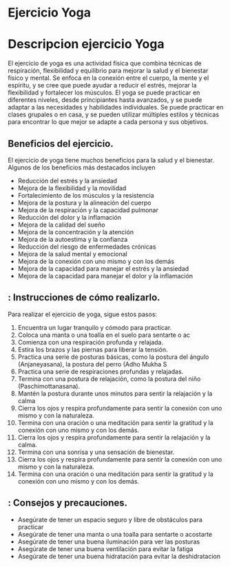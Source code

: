 #  Ejercicio Yoga

# Descripcion ejercicio Yoga

El ejercicio de yoga es una actividad física que combina técnicas de respiración,
flexibilidad y equilibrio para mejorar la salud y el bienestar físico y mental.
Se enfoca en la conexión entre el cuerpo, la mente y el espíritu, y
se cree que puede ayudar a reducir el estrés, mejorar la flexibilidad y
fortalecer los músculos.
El yoga se puede practicar en diferentes niveles, desde principiantes hasta
avanzados, y se puede adaptar a las necesidades y habilidades individuales.
Se puede practicar en clases grupales o en casa, y se pueden utilizar
múltiples estilos y técnicas para encontrar lo que mejor se adapte a cada persona
y sus objetivos.


## Beneficios del ejercicio.

El ejercicio de yoga tiene muchos beneficios para la salud y el bienestar.
Algunos de los beneficios más destacados incluyen
- Reducción del estrés y la ansiedad
- Mejora de la flexibilidad y la movilidad
- Fortalecimiento de los músculos y la resistencia
- Mejora de la postura y la alineación del cuerpo
- Mejora de la respiración y la capacidad pulmonar
- Reducción del dolor y la inflamación
- Mejora de la calidad del sueño
- Mejora de la concentración y la atención
- Mejora de la autoestima y la confianza
- Reducción del riesgo de enfermedades crónicas
- Mejora de la salud mental y emocional
- Mejora de la conexión con uno mismo y con los demás
- Mejora de la capacidad para manejar el estrés y la ansiedad
- Mejora de la capacidad para manejar el dolor y la inflamación

## : Instrucciones de cómo realizarlo.
Para realizar el ejercicio de yoga, sigue estos pasos:
1. Encuentra un lugar tranquilo y cómodo para practicar.
2. Coloca una manta o una toalla en el suelo para sentarte o ac
3. Comienza con una respiración profunda y relajada.
4. Estira los brazos y las piernas para liberar la tensión.
5. Practica una serie de posturas básicas, como la postura del ángulo
(Anjaneyasana), la postura del perro (Adho Mukha S
6. Practica una serie de respiraciones profundas y relajadas.
7. Termina con una postura de relajación, como la postura del niño
(Paschimottanasana).
8. Mantén la postura durante unos minutos para sentir la relajación y la calma
9. Cierra los ojos y respira profundamente para sentir la conexión con uno mismo y
con la naturaleza.
10. Termina con una oración o una meditación para sentir la gratitud y la
conexión con uno mismo y con los demás.
11. Cierra los ojos y respira profundamente para sentir la relajación y la
calma.
12. Termina con una sonrisa y una sensación de bienestar.
13. Cierra los ojos y respira profundamente para sentir la conexión con uno
mismo y con la naturaleza.
14. Termina con una oración o una meditación para sentir la gratitud y la
conexión con uno mismo y con los demás.

## : Consejos y precauciones.
- Asegúrate de tener un espacio seguro y libre de obstáculos para practicar
- Asegúrate de tener una manta o una toalla para sentarte o acostarte
- Asegúrate de tener una buena iluminación para ver las posturas
- Asegúrate de tener una buena ventilación para evitar la fatiga
- Asegúrate de tener una buena hidratación para evitar la deshidratacion